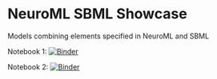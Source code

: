 # NeuroML SBML Showcase

Models combining elements specified in NeuroML and SBML

Notebook 1: [![Binder](https://mybinder.org/badge_logo.svg)](https://mybinder.org/v2/gh/OpenSourceBrain/NeuroMLSBMLShowcase/HEAD?labpath=CellNetworkBuilder.ipynb)

Notebook 2: [![Binder](https://mybinder.org/badge_logo.svg)](https://mybinder.org/v2/gh/OpenSourceBrain/NeuroMLSBMLShowcase/HEAD?labpath=Replay.ipynb)
